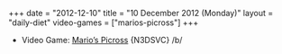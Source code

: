 +++
date = "2012-12-10"
title = "10 December 2012 (Monday)"
layout = "daily-diet"
video-games = ["marios-picross"]
+++

<ul>
<li class="entry Video Game">Video Game: <a href="/video-games/marios-picross">Mario’s Picross</a> {N3DSVC} /b/</li>
</ul>